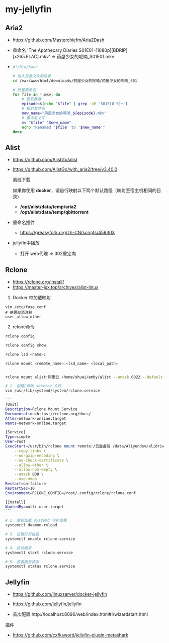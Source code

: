 # my-jellyfin

## Aria2 

- https://github.com/Masterchiefm/Aria2Dash

- 重命名 'The Apothecary Diaries S01E01-[1080p][BDRIP][x265.FLAC].mkv' => 药屋少女的呢喃_S01E01.mkv

- ```bash
  #!/bin/bash
  
  # 进入包含文件的目录
  cd /var/www/html/downloads/药屋少女的呢喃/药屋少女的呢喃_S01
  
  # 批量重命名
  for file in *.mkv; do
      # 提取集数
      episode=$(echo "$file" | grep -oE 'S01E[0-9]+')
      # 新的文件名
      new_name="药屋少女的呢喃_${episode}.mkv"
      # 重命名文件
      mv "$file" "$new_name"
      echo "Renamed '$file' to '$new_name'"
  done
  
  ```


## Alist

- https://github.com/AlistGo/alist  
- https://github.com/AlistGo/with_aria2/tree/v3.40.0

  离线下载

  如果你使用 **docker**，请自行映射以下两个默认路径（映射至宿主机相同的目录）

  - **/opt/alist/data/temp/aria2**
  - **/opt/alist/data/temp/qbittorrent**
  
- 重命名插件

  - https://greasyfork.org/zh-CN/scripts/459303

- jellyfin中播放

  - 打开 web代理 => 302重定向


## Rclone

- https://rclone.org/install/
- https://master-jsx.top/archives/alist-linux

1. Docker 中加载映射

```
vim /etc/fuse.conf
# 确保取消注释 
user_allow_other
```

2. rclone命令

```bash
rclone config

rclone config show

rclone lsd <name>:

rclone mount <remote_name>:<lsd_name> <local_path>


rclone mount alist:阿里云 /home/shuai/emby/alist --umask 0022 --default-permissions --allow-non-empty --allow-other --no-check-certificate --header "Referer:" --daemon
```



````bash
# 1. 创建/修改 service 文件
vim /usr/lib/systemd/system/rclone.service

```
[Unit]
Description=Rclone Mount Service
Documentation=https://rclone.org/docs/
After=network-online.target
Wants=network-online.target

[Service]
Type=simple
User=root
ExecStart=/usr/bin/rclone mount remote:/云盘备份 /data/Aliyundev/alidrive \
    --copy-links \
    --no-gzip-encoding \
    --no-check-certificate \
    --allow-other \
    --allow-non-empty \
    --umask 000 \
    --use-mmap
Restart=on-failure
RestartSec=10
Environment=RCLONE_CONFIG=/root/.config/rclone/rclone.conf

[Install]
WantedBy=multi-user.target
```

# 2. 重新加载 systemd 守护进程
systemctl daemon-reload

# 3. 设置开机自启
systemctl enable rclone.service

# 4. 启动服务
systemctl start rclone.service

# 5. 查看服务状态
systemctl status rclone.service

````

## Jellyfin

- https://github.com/linuxserver/docker-jellyfin
- https://github.com/jellyfin/jellyfin

- 首次配置 http://localhost:8096/web/index.html#!/wizardstart.html




插件

-  https://github.com/cxfksword/jellyfin-plugin-metashark
